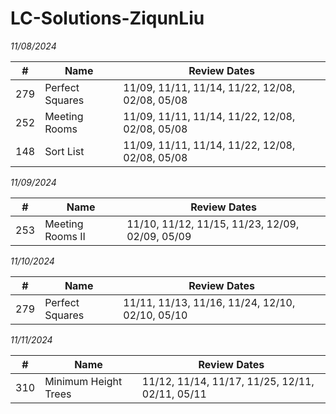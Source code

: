 # LC-Solutions-ZiqunLiu

*11/08/2024*

| #   | Name              | Review Dates                                           |
|-----|--------------------|--------------------------------------------------------|
| 279 | Perfect Squares   | 11/09, 11/11, 11/14, 11/22, 12/08, 02/08, 05/08         |
| 252 | Meeting Rooms     | 11/09, 11/11, 11/14, 11/22, 12/08, 02/08, 05/08         |
| 148 | Sort List         | 11/09, 11/11, 11/14, 11/22, 12/08, 02/08, 05/08         |

*11/09/2024*

| #   | Name               | Review Dates                                           |
|-----|---------------------|--------------------------------------------------------|
| 253 | Meeting Rooms II   | 11/10, 11/12, 11/15, 11/23, 12/09, 02/09, 05/09         |

*11/10/2024*

| #   | Name              | Review Dates                                           |
|-----|--------------------|--------------------------------------------------------|
| 279 | Perfect Squares   | 11/11, 11/13, 11/16, 11/24, 12/10, 02/10, 05/10         |

*11/11/2024*

| #   | Name                  | Review Dates                                           |
|-----|------------------------|--------------------------------------------------------|
| 310 | Minimum Height Trees   | 11/12, 11/14, 11/17, 11/25, 12/11, 02/11, 05/11         |
